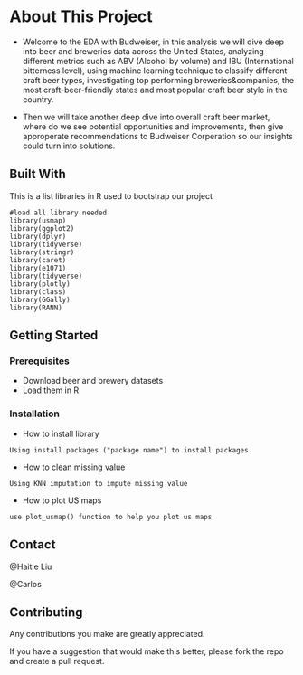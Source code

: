 
# About This Project

-   Welcome to the EDA with Budweiser, in this analysis we will dive deep into beer and breweries data across the United States, analyzing different metrics such as ABV (Alcohol by volume) and IBU (International bitterness level), using machine learning technique to classify different craft beer types, investigating top performing breweries&companies, the most craft-beer-friendly states and most popular craft beer style in the country.

- Then we will take another deep dive into overall craft beer market, where do we see potential opportunities and improvements, then give approperate recommendations to Budweiser Corperation so our insights could turn into solutions.


## Built With

This is a list libraries in R used to bootstrap our project
```{R}
#load all library needed
library(usmap)
library(ggplot2)
library(dplyr)
library(tidyverse)
library(stringr)
library(caret)
library(e1071)
library(tidyverse)
library(plotly)
library(class)
library(GGally)
library(RANN)
```

## Getting Started

### Prerequisites
- Download beer and brewery datasets 
- Load them in R

### Installation

- How to install library
```{r}
Using install.packages ("package name") to install packages
```
- How to clean missing value 
```{r}
Using KNN imputation to impute missing value
```

- How to plot US maps 
```{r}
use plot_usmap() function to help you plot us maps
```


## Contact

@Haitie Liu

    
@Carlos


## Contributing

Any contributions you make are greatly appreciated.

If you have a suggestion that would make this better, please fork the repo and create a pull request.

